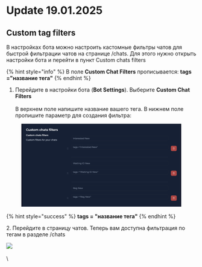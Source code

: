 # Update 19.01.2025

## Custom tag filters

В настройках бота можно настроить кастомные фильтры чатов для быстрой фильтрации чатов на странице /chats. Для этого нужно открыть настройки бота и перейти в пункт Custom chats filters



{% hint style="info" %}
В поле **Custom Chat Filters** прописывается:  **tags ="название тега"**
{% endhint %}



1. Перейдите в настройки бота (**Bot Settings**). Выберите **Custom Chat Filters** \
   \
   В верхнем поле напишите название вашего тега. В нижнем поле пропишите параметр для создания фильтра:

<figure><img src="../../.gitbook/assets/image (332).png" alt=""><figcaption></figcaption></figure>

{% hint style="success" %}
**tags = "название тега"**
{% endhint %}

2\. Перейдите в страницу чатов. Теперь вам доступна фильтрация по тегам в разделе /chats&#x20;

![](https://ajeuwbhvhr.cloudimg.io/colony-recorder.s3.amazonaws.com/files/2025-01-07/d78c1e30-31b6-4df6-bb1a-4320de8d5fc8/user_cropped_screenshot.jpeg?tl_px=0,0\&br_px=1719,961\&force_format=jpeg\&q=100\&width=1120.0\&wat=1\&wat_opacity=1\&wat_gravity=northwest\&wat_url=https://colony-recorder.s3.amazonaws.com/images/watermarks/EAB308_standard.png\&wat_pad=79,163)

\
